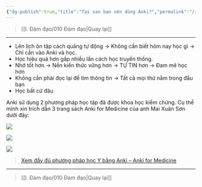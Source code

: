 ```yaml
---
{"dg-publish":true,"title":"Tại sao bạn nên dùng Anki?","permalink":"/i-dam-dao/1-4-tai-sao-ban-nen-dung-anki/","dgPassFrontmatter":true}
---
```


> [[I. Đàm đạo/010 Đàm đạo\|Quay lại]]

___

- Lên lịch ôn tập cách quãng tự động → Không cần biết hôm nay học gì → Chỉ cần vào Anki và học.
- Học hiệu quả hơn gấp nhiều lần cách học truyền thống.
- Nhớ tốt hơn → Nền kiến thức vững hơn → TỰ TIN hơn → Đam mê học hơn
- Không cần phải đọc lại để tìm thông tin → Tất cả mọi thứ nằm trong đầu bạn
- Học bất cứ đâu

Anki sử dụng 2 phương pháp học tập đã được khoa học kiểm chứng. Cụ thể mình xin trích dẫn 3 trang sách Anki for Medicine của anh Mai Xuân Sơn dưới đây:

![](https://i.imgur.com/qYV9oa0.png)

![](https://i.imgur.com/2EQg4rA.png)

![](https://i.imgur.com/O52MQb2.png)

> [Xem đầy đủ phương pháp học Y bằng Anki – Anki for Medicine](https://ankivn.com/huong-dan/phuong-phap-hoc-y-bang-anki/)
___
> [[I. Đàm đạo/010 Đàm đạo\|Quay lại]]